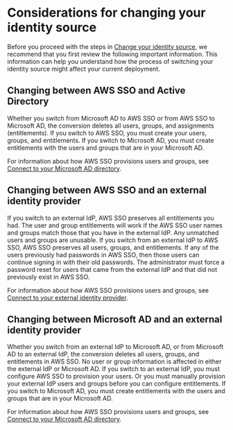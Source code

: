 # Considerations for changing your identity source<a name="manage-your-identity-source-considerations"></a>

Before you proceed with the steps in [Change your identity source](manage-your-identity-source-change.md), we recommend that you first review the following important information\. This information can help you understand how the process of switching your identity source might affect your current deployment\.

## Changing between AWS SSO and Active Directory<a name="changing-between-sso-and-active-directory"></a>

Whether you switch from Microsoft AD to AWS SSO or from AWS SSO to Microsoft AD, the conversion deletes all users, groups, and assignments \(entitlements\)\. If you switch to AWS SSO, you must create your users, groups, and entitlements\. If you switch to Microsoft AD, you must create entitlements with the users and groups that are in your Microsoft AD\.

For information about how AWS SSO provisions users and groups, see [Connect to your Microsoft AD directory](manage-your-identity-source-ad.md)\.

## Changing between AWS SSO and an external identity provider<a name="changing-between-sso-and-azure-active-directory"></a>

If you switch to an external IdP, AWS SSO preserves all entitlements you had\. The user and group entitlements will work if the AWS SSO user names and groups match those that you have in the external IdP\. Any unmatched users and groups are unusable\. If you switch from an external IdP to AWS SSO, AWS SSO preserves all users, groups, and entitlements\. If any of the users previously had passwords in AWS SSO, then those users can continue signing in with their old passwords\. The administrator must force a password reset for users that came from the external IdP and that did not previously exist in AWS SSO\.

For information about how AWS SSO provisions users and groups, see [Connect to your external identity provider](manage-your-identity-source-idp.md)\.

## Changing between Microsoft AD and an external identity provider<a name="changing-between-microsoft-ad-and-azure-active-directory"></a>

Whether you switch from an external IdP to Microsoft AD, or from Microsoft AD to an external IdP, the conversion deletes all users, groups, and entitlements in AWS SSO\. No user or group information is affected in either the external IdP or Microsoft AD\. If you switch to an external IdP, you must configure AWS SSO to provision your users\. Or you must manually provision your external IdP users and groups before you can configure entitlements\. If you switch to Microsoft AD, you must create entitlements with the users and groups that are in your Microsoft AD\.

For information about how AWS SSO provisions users and groups, see [Connect to your Microsoft AD directory](manage-your-identity-source-ad.md)\.